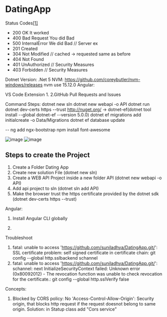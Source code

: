 # DatingApp

Status Codes[[1]](https://restfulapi.net/http-status-codes/#:~:text=HTTP%20defines%20these%20standard%20status,results%20of%20a%20client's%20request.&text=2xx%3A%20Success%20%E2%80%93%20Indicates%20that%20the,order%20to%20complete%20their%20request.)
* 200 OK  It worked
* 400 Bad Request You did Bad
* 500 InternalError We did Bad // Server ex
* 201 Created
* 304 Not Modified // cached -> requested same as before
* 404 Not Found
* 401 UnAuthorized // Security Measures
* 403 Forbidden    // Security Measures

Dotnet Version: .Net 5
NVM: https://github.com/coreybutler/nvm-windows/releases
nvm use 15.12.0
Angular:

VS Code Extension
1.
2.GitHub Pull Requests and Issues

Command Steps:
dotnet new sln
dotnet new webapi -o API
dotnet run
dotnet dev-certs https --trust
http://nuget.org/ -> dotnet-ef(dotnet tool install --global dotnet-ef --version 5.0.0)
dotnet ef migrations add initialcreate -o Data/Migrations
dotnet ef database update

--
ng add ngx-bootstrap 
npm install font-awesome

![image](https://user-images.githubusercontent.com/20635839/110594570-f9c42b00-81a2-11eb-8371-7d7dd3471afe.png)
![image](https://user-images.githubusercontent.com/20635839/110702673-d8058b00-8218-11eb-8205-b216341e4640.png)

## Steps to create the Project

1. Create a Folder Dating App
2. Create new solution File (dotnet new sln)
3. Create a WEB API Project inside a new folder API (dotnet new webapi -o API)
4. Add api project to sln (dotnet sln add API)
5. Make the browser trust the https certificate provided by the dotnet sdk (dotnet dev-certs https --trust)

Angular:

1. Install Angular CLI globally

2.
Troubleshoot

1. fatal: unable to access 'https://github.com/suniladhya/DatingApp.git/': SSL certificate problem: self signed certificate in certificate chain: git config --global http.sslbackend schannel
2. fatal: unable to access 'https://github.com/suniladhya/DatingApp.git/': schannel: next InitializeSecurityContext failed: Unknown error (0x80092012) -
The revocation function was unable to check revocation for the certificate.: git config --global http.sslVerify false

Concepts:
1. Blocked by CORS policy: No 'Access-Control-Allow-Origin':
Security origin, that blocks http request if the request doesnot belong to same origin.
Solution: in Statup class add "Cors service"

